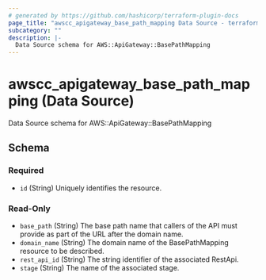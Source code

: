 ```yaml
---
# generated by https://github.com/hashicorp/terraform-plugin-docs
page_title: "awscc_apigateway_base_path_mapping Data Source - terraform-provider-awscc"
subcategory: ""
description: |-
  Data Source schema for AWS::ApiGateway::BasePathMapping
---
```


# awscc_apigateway_base_path_mapping (Data Source)

Data Source schema for AWS::ApiGateway::BasePathMapping



<!-- schema generated by tfplugindocs -->
## Schema

### Required

- `id` (String) Uniquely identifies the resource.

### Read-Only

- `base_path` (String) The base path name that callers of the API must provide as part of the URL after the domain name.
- `domain_name` (String) The domain name of the BasePathMapping resource to be described.
- `rest_api_id` (String) The string identifier of the associated RestApi.
- `stage` (String) The name of the associated stage.
